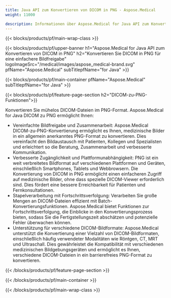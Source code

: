 ```yaml
---
title: Java API zum Konvertieren von DICOM in PNG - Aspose.Medical
weight: 11000

description: Informationen über Aspose.Medical for Java API zum Konvertieren von DICOM in PNG
---
```


{{< blocks/products/pf/main-wrap-class >}}

{{< blocks/products/pf/upper-banner h1="Aspose.Medical for Java API zum Konvertieren von DICOM in PNG" h2="Konvertieren Sie DICOM in PNG für eine einfachere Bildfreigabe" logoImageSrc="/medical/images/aspose_medical-brand.svg" pfName="Aspose.Medical" subTitlepfName="for Java" >}}

{{< blocks/products/pf/main-container pfName="Aspose.Medical" subTitlepfName="for Java" >}}

{{< blocks/products/pf/feature-page-section h2="DICOM-zu-PNG-Funktionen">}}

<p>Konvertieren Sie mühelos DICOM-Dateien im PNG-Format. Aspose.Medical for Java DICOM zu PNG ermöglicht Ihnen:</p>

<ul>
<li>Vereinfachte Bildfreigabe und Zusammenarbeit: Aspose.Medical DICOM-zu-PNG-Konvertierung ermöglicht es Ihnen, medizinische Bilder in ein allgemein anerkanntes PNG-Format zu konvertieren. Dies vereinfacht den Bildaustausch mit Patienten, Kollegen und Spezialisten und erleichtert so die Beratung, Zusammenarbeit und verbesserte Kommunikation.</li>
<li>Verbesserte Zugänglichkeit und Plattformunabhängigkeit: PNG ist ein weit verbreitetes Bildformat auf verschiedenen Plattformen und Geräten, einschließlich Smartphones, Tablets und Webbrowsern. Die Konvertierung von DICOM in PNG ermöglicht einen einfacheren Zugriff auf medizinische Bilder, ohne dass spezielle DICOM-Viewer erforderlich sind. Dies fördert eine bessere Erreichbarkeit für Patienten und Fernkonsultationen.</li>
<li>Stapelverarbeitung mit Fortschrittsverfolgung: Verarbeiten Sie große Mengen an DICOM-Dateien effizient mit Batch-Konvertierungsfunktionen. Aspose.Medical bietet Funktionen zur Fortschrittsverfolgung, die Einblicke in den Konvertierungsprozess bieten, sodass Sie die Fertigstellungszeit abschätzen und potenzielle Fehler überwachen können.</li>
<li>Unterstützung für verschiedene DICOM-Bildformate: Aspose.Medical unterstützt die Konvertierung einer Vielzahl von DICOM-Bildformaten, einschließlich häufig verwendeter Modalitäten wie Röntgen, CT, MRT und Ultraschall. Dies gewährleistet die Kompatibilität mit verschiedenen medizinischen Bildgebungsgeräten und ermöglicht es Ihnen, verschiedene DICOM-Dateien in ein barrierefreies PNG-Format zu konvertieren.</li>
</ul>

{{< /blocks/products/pf/feature-page-section >}}

{{< /blocks/products/pf/main-container >}}

{{< /blocks/products/pf/main-wrap-class >}}